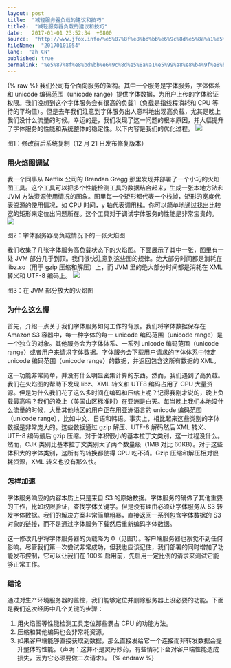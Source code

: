 ```yaml
---
layout: post
title:  "减轻服务器负载的建议和技巧"
title2:  "减轻服务器负载的建议和技巧"
date:   2017-01-01 23:52:34  +0800
source:  "http://www.jfox.info/%e5%87%8f%e8%bd%bb%e6%9c%8d%e5%8a%a1%e5%99%a8%e8%b4%9f%e8%bd%bd%e7%9a%84%e5%bb%ba%e8%ae%ae%e5%92%8c%e6%8a%80%e5%b7%a7.html"
fileName:  "20170101054"
lang:  "zh_CN"
published: true
permalink: "%e5%87%8f%e8%bd%bb%e6%9c%8d%e5%8a%a1%e5%99%a8%e8%b4%9f%e8%bd%bd%e7%9a%84%e5%bb%ba%e8%ae%ae%e5%92%8c%e6%8a%80%e5%b7%a7.html"
---
```

{% raw %}
我们公司有个面向服务的架构。其中一个服务是字体服务，字体体系和 unicode 编码范围（unicode range）提供字体数据，为用户上传的字体验证权限。我们没想到这个字体服务会有很高的负载1（负载是指线程消耗和 CPU 等待的平均值）。但是去年我们注意到字体服务出人意料地出现高负载，尤其是晚上我们没什么流量的时候。幸运的是，我们发现了这一问题的根本原因，并大幅提升了字体服务的性能和系统整体的稳定性。以下内容是我们的优化过程。
![](/wp-content/uploads/2017/07/1499179177.png) 
 
   图1：修改前后系统复制（12 月 21 日发布修复版本） 
  
 

### 用火焰图调试

我一个同事从 Netflix 公司的 Brendan Gregg 那里发现并部署了一个小巧的火焰图工具。这个工具可以把多个性能检测工具的数据结合起来，生成一张本地方法和 JVM 方法资源使用情况的图象。图里每一个矩形都代表一个栈帧，矩形的宽度代表资源的使用情况，如 CPU 时间，y 轴代表调用栈。你可以简单地通过找出比较宽的矩形来定位出问题所在。这个工具对于调试字体服务的性能是非常宝贵的。
![](/wp-content/uploads/2017/07/1499179178.png) 
 
   图2：字体服务器高负载情况下的一张火焰图 
  
 

我们收集了几张字体服务高负载状态下的火焰图。下面展示了其中一张，图里有一处 JVM 部分几乎到顶。我们很快注意到这些图的规律。绝大部分时间都是消耗在 libz.so（用于 gzip 压缩和解压）上，而 JVM 里的绝大部分时间都是消耗在 XML 转义和 UTF-8 编码上。
![](/wp-content/uploads/2017/07/14991791781.png) 
 
   图3：在 JVM 部分放大的火焰图 
  
 

### 为什么这么慢

首先，介绍一点关于我们字体服务如何工作的背景。我们将字体数据保存在 Amazon S3 容器中，每一种字体的每一 unicode 编码范围（unicode range）是一个独立的对象。其他服务会为字体体系、一系列 unicode 编码范围（unicode range）或者用户来请求字体数据。字体服务会下载用户请求的字体体系中特定 unicode 编码范围（unicode range）的数据，并返回包含这所有数据的 XML。

这一功能非常简单，并没有什么明显密集计算的东西。然而，我们遇到了高负载。我们在火焰图的帮助下发现 libz、XML 转义和 UTF8 编码占用了 CPU 大量资源。但是为什么我们花了这么多时间在编码和压缩上呢？记得我刚才说的，晚上负载最高吗？我们的晚上（美国山区标准时）在亚洲是白天。每当晚上我们本地没什么流量的时候，大量其他地区的用户正在用亚洲语言的 unicode 编码范围（unicode range），比如中文、日语和韩语。事实上，相比起来这些类别的字体数据是非常庞大的。这些数据通过 gzip 解压、UTF-8 解码然后 XML 转义、UTF-8 编码最后 gzip 压缩。对于体积很小的基本拉丁文类别，这一过程没什么。然而，CJK 类别比基本拉丁文类别大了两个数量级（1MB 对比 60KB）。对于这些体积大的字体类别，这所有的转换都使得 CPU 吃不消。Gzip 压缩和解压相对很耗资源，XML 转义也没有那么快。

### 怎样加速

字体服务响应的内容本质上只是来自 S3 的原始数据。字体服务的确做了其他重要的工作，比如权限验证，查找字体关键字。但是没有理由必须让字体服务从 S3 转发字体数据。我们的解决方案非常简单粗暴，直接返回一系列包含字体数据的 S3 对象的链接，而不是通过字体服务下载然后重新编码字体数据。

这一修改几乎将字体服务器的负载降为 0（见图1）。客户端服务器也察觉不到任何影响。尽管我们第一次尝试非常成功，但我也应该记住，我们部署的同时增加了功能发布控制，它可以让我们在 100% 启用前，先启用一定比例的请求来测试它能够正常工作。

### 结论

通过对生产环境服务器的监控，我们能够定位并删除服务器上没必要的功能。下面是我们这次经历中几个关键的步骤：

1. 用火焰图等性能检测工具定位那些霸占 CPU 的功能方法。
2. 压缩和其他编码也会非常耗资源。
3. 如果客户端能够直接获取到数据，那么直接发给它一个连接而非转发数据会提升整体的性能。（声明：这并不是灵丹妙药，有些情况下会对客户端性能造成损失，因为它必须要做二次请求）。
{% endraw %}
